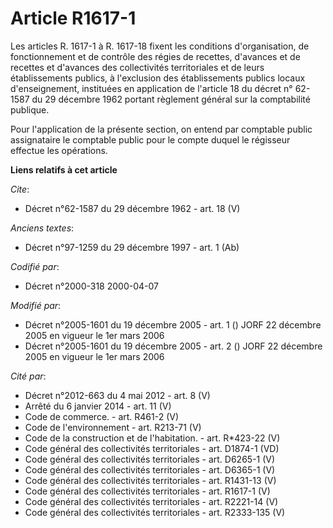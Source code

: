 # Article R1617-1

Les articles R. 1617-1 à R. 1617-18 fixent les conditions d'organisation, de fonctionnement et de contrôle des régies de
recettes, d'avances et de recettes et d'avances des collectivités territoriales et de leurs établissements publics, à
l'exclusion des établissements publics locaux d'enseignement, instituées en application de l'article 18 du décret n° 62-1587
du 29 décembre 1962 portant règlement général sur la comptabilité publique. 

Pour l'application de la présente section, on entend par comptable public assignataire le comptable public pour le compte
duquel le régisseur effectue les opérations.

**Liens relatifs à cet article**

_Cite_:

  - Décret n°62-1587 du 29 décembre 1962 - art. 18 (V)

_Anciens textes_:

  - Décret n°97-1259 du 29 décembre 1997 - art. 1 (Ab)

_Codifié par_:

  - Décret n°2000-318 2000-04-07

_Modifié par_:

  - Décret n°2005-1601 du 19 décembre 2005 - art. 1 () JORF 22 décembre 2005 en vigueur le 1er mars 2006
  - Décret n°2005-1601 du 19 décembre 2005 - art. 2 () JORF 22 décembre 2005 en vigueur le 1er mars 2006

_Cité par_:

  - Décret n°2012-663 du 4 mai 2012 - art. 8 (V)
  - Arrêté du 6 janvier 2014 - art. 11 (V)
  - Code de commerce. - art. R461-2 (V)
  - Code de l'environnement - art. R213-71 (V)
  - Code de la construction et de l'habitation. - art. R*423-22 (V)
  - Code général des collectivités territoriales - art. D1874-1 (VD)
  - Code général des collectivités territoriales - art. D6265-1 (V)
  - Code général des collectivités territoriales - art. D6365-1 (V)
  - Code général des collectivités territoriales - art. R1431-13 (V)
  - Code général des collectivités territoriales - art. R1617-1 (V)
  - Code général des collectivités territoriales - art. R2221-14 (V)
  - Code général des collectivités territoriales - art. R2333-135 (V)
